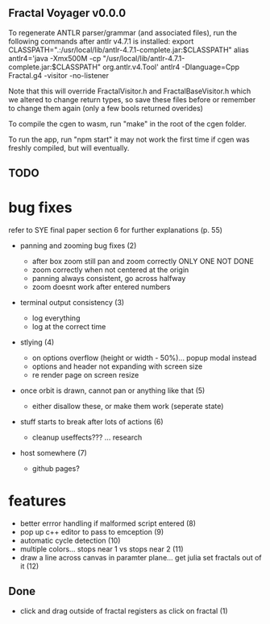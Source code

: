 ## Fractal Voyager v0.0.0

To regenerate ANTLR parser/grammar (and associated files), run the following commands after antlr v4.7.1 is installed:
export CLASSPATH=".:/usr/local/lib/antlr-4.7.1-complete.jar:$CLASSPATH"
alias antlr4='java -Xmx500M -cp "/usr/local/lib/antlr-4.7.1-complete.jar:$CLASSPATH" org.antlr.v4.Tool'
antlr4 -Dlanguage=Cpp Fractal.g4 -visitor -no-listener

Note that this will override FractalVisitor.h and FractalBaseVisitor.h which we altered to change return types, so save these files before or remember to change them again (only a few bools returned overides)

To compile the cgen to wasm, run "make" in the root of the cgen folder.

To run the app, run "npm start" it may not work the first time if cgen was freshly compiled, but will eventually.

## TODO

# bug fixes

refer to SYE final paper section 6 for further explanations (p. 55)

- panning and zooming bug fixes (2)

  - after box zoom still pan and zoom correctly ONLY ONE NOT DONE
  - zoom correctly when not centered at the origin
  - panning always consistent, go across halfway
  - zoom doesnt work after entered numbers

- terminal output consistency (3)
  - log everything
  - log at the correct time
- stlying (4)
  - on options overflow (height or width - 50%)... popup modal instead
  - options and header not expanding with screen size
  - re render page on screen resize
- once orbit is drawn, cannot pan or anything like that (5)
  - either disallow these, or make them work (seperate state)
- stuff starts to break after lots of actions (6)
  - cleanup useffects??? ... research
- host somewhere (7)
  - github pages?

# features

- better errror handling if malformed script entered (8)
- pop up c++ editor to pass to emception (9)
- automatic cycle detection (10)
- multiple colors... stops near 1 vs stops near 2 (11)
- draw a line across canvas in paramter plane... get julia set fractals out of it (12)

## Done

- click and drag outside of fractal registers as click on fractal (1)

